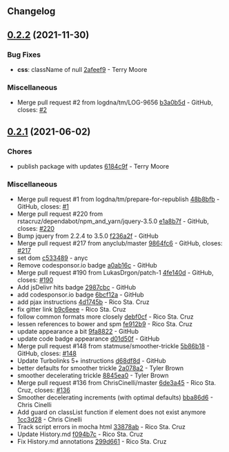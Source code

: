 ## Changelog

## [0.2.2](https://github.com/logdna/nprogress/compare/v0.2.1...v0.2.2) (2021-11-30)


### Bug Fixes

* **css**: className of null [2afeef9](https://github.com/logdna/nprogress/commit/2afeef92888d1b1a5bc1cf53dca55ccb0f9269db) - Terry Moore


### Miscellaneous

* Merge pull request #2 from logdna/tm/LOG-9656 [b3a0b5d](https://github.com/logdna/nprogress/commit/b3a0b5d9514cd47ed5618ca5eb9be688afbbffe1) - GitHub, closes: [#2](https://github.com/logdna/nprogress/issues/2)

## [0.2.1](https://github.com/logdna/nprogress/compare/v0.2.0...v0.2.1) (2021-06-02)


### Chores

* publish package with updates [6184c9f](https://github.com/logdna/nprogress/commit/6184c9f1d992f3f6df385e62d9c721d3cb49435a) - Terry Moore


### Miscellaneous

* Merge pull request #1 from logdna/tm/prepare-for-republish [48b8bfb](https://github.com/logdna/nprogress/commit/48b8bfb122c401c40d1efaf457e6d40ce6c85a5d) - GitHub, closes: [#1](https://github.com/logdna/nprogress/issues/1)
* Merge pull request #220 from rstacruz/dependabot/npm_and_yarn/jquery-3.5.0 [e1a8b7f](https://github.com/logdna/nprogress/commit/e1a8b7fb6e059085df5f83c45d3c2308a147ca18) - GitHub, closes: [#220](https://github.com/logdna/nprogress/issues/220)
* Bump jquery from 2.2.4 to 3.5.0 [f236a2f](https://github.com/logdna/nprogress/commit/f236a2f8fb3b75e9c0052e93d187d953db06fe8b) - GitHub
* Merge pull request #217 from anyclub/master [9864fc6](https://github.com/logdna/nprogress/commit/9864fc6b7dd0117219eb67d941ac1f4e92c36279) - GitHub, closes: [#217](https://github.com/logdna/nprogress/issues/217)
* set dom [c533489](https://github.com/logdna/nprogress/commit/c53348981400fb50ba24c902f9cf4bafdea9d377) - anyc
* Remove codesponsor.io badge [a0ab16c](https://github.com/logdna/nprogress/commit/a0ab16ccdaca501d8d9881a4da1d691f4e6c4dda) - GitHub
* Merge pull request #190 from LukasDrgon/patch-1 [4fe140d](https://github.com/logdna/nprogress/commit/4fe140dc20aba6c94887740e7b192453bf227c72) - GitHub, closes: [#190](https://github.com/logdna/nprogress/issues/190)
* Add jsDelivr hits badge [2987cbc](https://github.com/logdna/nprogress/commit/2987cbc2e7e96c41af7270cea295bd203021e021) - GitHub
* add codesponsor.io badge [6bcf12a](https://github.com/logdna/nprogress/commit/6bcf12a764c806cbddca67b772a6a29c42880b30) - GitHub
* add pjax instructions [4d1745b](https://github.com/logdna/nprogress/commit/4d1745bcbead65f2d07fab9f8496f8290c6d2dfc) - Rico Sta. Cruz
* fix gitter link [b9c6eee](https://github.com/logdna/nprogress/commit/b9c6eeea53a2a28c2b5851a73e3fc1de92c2a891) - Rico Sta. Cruz
* follow common formats more closely [debf0cf](https://github.com/logdna/nprogress/commit/debf0cf40f6b465af3844f6bc76f66e8b16a6919) - Rico Sta. Cruz
* lessen references to bower and spm [fe912b9](https://github.com/logdna/nprogress/commit/fe912b9777111adbe65aacf49c116de9adb7ec1b) - Rico Sta. Cruz
* update appearance a bit [9fa8822](https://github.com/logdna/nprogress/commit/9fa882223375b3c5dfee2285a807b2021f416929) - GitHub
* update code badge appearance [d01d50f](https://github.com/logdna/nprogress/commit/d01d50fb45d606f6f0c8b199b7f50734d24bd209) - GitHub
* Merge pull request #148 from statmuse/smoother-trickle [5b86b18](https://github.com/logdna/nprogress/commit/5b86b18168268d47f588ce48d946c443ce8625b7) - GitHub, closes: [#148](https://github.com/logdna/nprogress/issues/148)
* Update Turbolinks 5+ instructions [d68df8d](https://github.com/logdna/nprogress/commit/d68df8d5608112d6c8abb5658fa5515471eaaabc) - GitHub
* better defaults for smoother trickle [2a078a2](https://github.com/logdna/nprogress/commit/2a078a2303c3b6d3ea8bbe3a3ba723c34dcdd8a6) - Tyler Brown
* smoother decelerating trickle [8845ea0](https://github.com/logdna/nprogress/commit/8845ea0fd0b76bfd32394170bffcb70f6c1cf7cd) - Tyler Brown
* Merge pull request #136 from ChrisCinelli/master [6de3a45](https://github.com/logdna/nprogress/commit/6de3a45c33fe1f142b73935206a6f1e74a230a3f) - Rico Sta. Cruz, closes: [#136](https://github.com/logdna/nprogress/issues/136)
* Smoother decelerating increments  (with optimal defaults) [bba86d6](https://github.com/logdna/nprogress/commit/bba86d636e1b047cabed0f1dec2cdcadd462867e) - Chris Cinelli
* Add guard on classList function if element does not exist anymore [1cc3d28](https://github.com/logdna/nprogress/commit/1cc3d2872c686db8ee8dd7f365b94f9513ab0b70) - Chris Cinelli
* Track script errors in mocha html [33878ab](https://github.com/logdna/nprogress/commit/33878ab3fd7168b4e2d3863e58f83c241ab4e638) - Rico Sta. Cruz
* Update History.md [f094b7c](https://github.com/logdna/nprogress/commit/f094b7cae0a3b8c45dd85ad67aedc739b32bda37) - Rico Sta. Cruz
* Fix History.md annotations [299d661](https://github.com/logdna/nprogress/commit/299d66134b94e524f9ea67c43e5970cc9418bea4) - Rico Sta. Cruz
